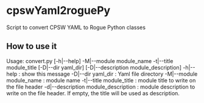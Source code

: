 # cpswYaml2roguePy
Script to convert CPSW YAML to Rogue Python classes

## How to use it

Usage: convert.py [-h|--help] -M|--module module_name -t|--title module_title  [-D|--dir yaml_dir] [-D|--description module_description]
    -h|--help                           : show this message
    -D|--dir yaml_dir                   : Yaml file directory
    -M|--module module_name             : module name
    -t|--title module_title             : module title to write on the file header
    -d|--description module_description : module description to write on the file header.
                                          If empty, the title will be used as description.
